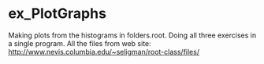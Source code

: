 # ex_PlotGraphs
Making plots from the histograms in folders.root.
Doing all three exercises in a single program.
All the files from web site: http://www.nevis.columbia.edu/~seligman/root-class/files/
